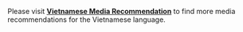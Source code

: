 Please visit [**Vietnamese Media Recommendation**](https://onlyduyy.github.io/vietnamese-media-recommendation) to find more media recommendations for the Vietnamese language.
